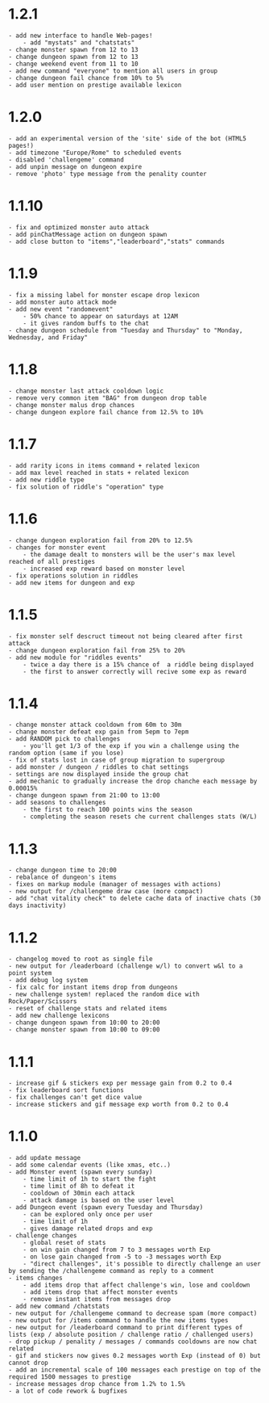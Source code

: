 # 1.2.1
    - add new interface to handle Web-pages!
        - add "mystats" and "chatstats" 
    - change monster spawn from 12 to 13
    - change dungeon spawn from 12 to 13
    - change weekend event from 11 to 10
    - add new command "everyone" to mention all users in group
    - change dungeon fail chance from 10% to 5%
    - add user mention on prestige available lexicon 

# 1.2.0
    - add an experimental version of the 'site' side of the bot (HTML5 pages!)
    - add timezone "Europe/Rome" to scheduled events
    - disabled 'challengeme' command
    - add unpin message on dungeon expire
    - remove 'photo' type message from the penality counter

# 1.1.10
    - fix and optimized monster auto attack
    - add pinChatMessage action on dungeon spawn
    - add close button to "items","leaderboard","stats" commands

# 1.1.9
    - fix a missing label for monster escape drop lexicon
    - add monster auto attack mode
    - add new event "randomevent" 
        - 50% chance to appear on saturdays at 12AM
        - it gives random buffs to the chat
    - change dungeon schedule from "Tuesday and Thursday" to "Monday, Wednesday, and Friday"

# 1.1.8
    - change monster last attack cooldown logic
    - remove very common item "BAG" from dungeon drop table
    - change monster malus drop chances
    - change dungeon explore fail chance from 12.5% to 10%

# 1.1.7
    - add rarity icons in items command + related lexicon
    - add max level reached in stats + related lexicon
    - add new riddle type
    - fix solution of riddle's "operation" type

# 1.1.6
    - change dungeon exploration fail from 20% to 12.5%
    - changes for monster event
        - the damage dealt to monsters will be the user's max level reached of all prestiges
        - increased exp reward based on monster level
    - fix operations solution in riddles
    - add new items for dungeon and exp

# 1.1.5
    - fix monster self descruct timeout not being cleared after first attack
    - change dungeon exploration fail from 25% to 20%
    - add new module for "riddles events"
        - twice a day there is a 15% chance of  a riddle being displayed
        - the first to answer correctly will recive some exp as reward

# 1.1.4
    - change monster attack cooldown from 60m to 30m
    - change monster defeat exp gain from 5epm to 7epm
    - add RANDOM pick to challenges 
        - you'll get 1/3 of the exp if you win a challenge using the random option (same if you lose)
    - fix of stats lost in case of group migration to supergroup
    - add monster / dungeon / riddles to chat settings
    - settings are now displayed inside the group chat
    - add mechanic to gradually increase the drop chanche each message by 0.00015% 
    - change dungeon spawn from 21:00 to 13:00
    - add seasons to challenges
        - the first to reach 100 points wins the season
        - completing the season resets che current challenges stats (W/L)
    
# 1.1.3

    - change dungeon time to 20:00
    - rebalance of dungeon's items
    - fixes on markup module (manager of messages with actions)
    - new output for /challengeme draw case (more compact)
    - add "chat vitality check" to delete cache data of inactive chats (30 days inactivity)

# 1.1.2 

    - changelog moved to root as single file
    - new output for /leaderboard (challenge w/l) to convert w&l to a point system
    - add debug log system
    - fix calc for instant items drop from dungeons
    - new challenge system! replaced the random dice with Rock/Paper/Scissors
    - reset of challenge stats and related items
    - add new challenge lexicons
    - change dungeon spawn from 10:00 to 20:00
    - change monster spawn from 10:00 to 09:00

# 1.1.1

    - increase gif & stickers exp per message gain from 0.2 to 0.4
    - fix leaderboard sort functions
    - fix challenges can't get dice value
    - increase stickers and gif message exp worth from 0.2 to 0.4

# 1.1.0

    - add update message
    - add some calendar events (like xmas, etc..)
    - add Monster event (spawn every sunday)
        - time limit of 1h to start the fight
        - time limit of 8h to defeat it
        - cooldown of 30min each attack
        - attack damage is based on the user level
    - add Dungeon event (spawn every Tuesday and Thursday)
        - can be explored only once per user
        - time limit of 1h 
        - gives damage related drops and exp
    - challenge changes
        - global reset of stats
        - on win gain changed from 7 to 3 messages worth Exp
        - on lose gain changed from -5 to -3 messages worth Exp
        - "direct challenges", it's possible to directly challenge an user by sending the /challengeme command as reply to a comment
    - items changes
        - add items drop that affect challenge's win, lose and cooldown
        - add items drop that affect monster events
        - remove instant items from messages drop
    - add new command /chatstats 
    - new output for /challengeme command to decrease spam (more compact)
    - new output for /items command to handle the new items types
    - new output for /leaderboard command to print different types of lists (exp / absolute position / challenge ratio / challenged users)
    - drop pickup / penality / messages / commands cooldowns are now chat related
    - gif and stickers now gives 0.2 messages worth Exp (instead of 0) but cannot drop
    - add an incremental scale of 100 messages each prestige on top of the required 1500 messages to prestige
    - increase messages drop chance from 1.2% to 1.5%
    - a lot of code rework & bugfixes
    